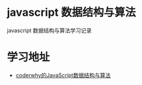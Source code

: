 # javascript 数据结构与算法

javascript 数据结构与算法学习记录


# 学习地址
- [coderwhy的JavaScript数据结构与算法](https://www.bilibili.com/video/BV1x7411L7Q7?spm_id_from=333.337.search-card.all.click)


